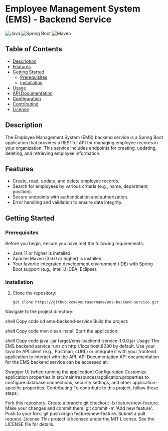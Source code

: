 # Employee Management System (EMS) - Backend Service

![Java](https://img.shields.io/badge/Java-11-orange.svg)
![Spring Boot](https://img.shields.io/badge/Spring%20Boot-2.5.4-brightgreen.svg)
![Maven](https://img.shields.io/badge/Maven-3.8.2-blue.svg)

## Table of Contents

- [Description](#description)
- [Features](#features)
- [Getting Started](#getting-started)
  - [Prerequisites](#prerequisites)
  - [Installation](#installation)
- [Usage](#usage)
- [API Documentation](#api-documentation)
- [Configuration](#configuration)
- [Contributing](#contributing)
- [License](#license)

## Description

The Employee Management System (EMS) backend service is a Spring Boot application that provides a RESTful API for managing employee records in your organization. This service includes endpoints for creating, updating, deleting, and retrieving employee information.

## Features

- Create, read, update, and delete employee records.
- Search for employees by various criteria (e.g., name, department, position).
- Secure endpoints with authentication and authorization.
- Error handling and validation to ensure data integrity.

## Getting Started

### Prerequisites

Before you begin, ensure you have met the following requirements:

- Java 11 or higher is installed.
- Apache Maven (3.6.0 or higher) is installed.
- Your favorite integrated development environment (IDE) with Spring Boot support (e.g., IntelliJ IDEA, Eclipse).

### Installation

1. Clone the repository:

   ```shell
   git clone https://github.com/yourusername/ems-backend-service.git
   
Navigate to the project directory:

shell
Copy code
cd ems-backend-service
Build the project:

shell
Copy code
mvn clean install
Start the application:

shell
Copy code
java -jar target/ems-backend-service-1.0.0.jar
Usage
The EMS backend service runs on http://localhost:8080 by default.
Use your favorite API client (e.g., Postman, cURL) or integrate it with your frontend application to interact with the API.
API Documentation
API documentation for the EMS backend service can be accessed at:

Swagger UI (when running the application)
Configuration
Customize application properties in src/main/resources/application.properties to configure database connections, security settings, and other application-specific properties.
Contributing
To contribute to this project, follow these steps:

Fork this repository.
Create a branch: git checkout -b feature/new-feature.
Make your changes and commit them: git commit -m 'Add new feature'.
Push to your fork: git push origin feature/new-feature.
Submit a pull request.
License
This project is licensed under the MIT License. See the LICENSE file for details.   

